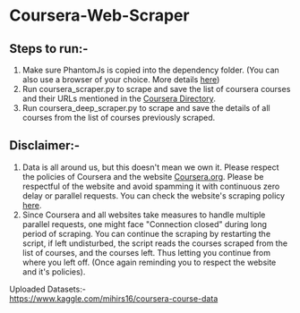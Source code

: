 # Coursera-Web-Scraper
## Steps to run:-
<ol>
  <li>Make sure PhantomJs is copied into the dependency folder. (You can also use a browser of your choice. More details <a href="https://towardsdatascience.com/web-scraping-using-selenium-python-8a60f4cf40ab">here</a>)</li>
  <li>Run coursera_scraper.py to scrape and save the list of coursera courses and their URLs mentioned in the <a href="https://www.coursera.org/directory/courses">Coursera Directory</a>.</li>
  <li>Run coursera_deep_scraper.py to scrape and save the details of all courses from the list of courses previously scraped.</li> 
</ol>

## Disclaimer:-
<ol>
  <li>Data is all around us, but this doesn't mean we own it. Please respect the policies of Coursera and the website <a href="https://coursera.org">Coursera.org</a>. Please be respectful of the website and avoid spamming it with continuous zero delay or parallel requests. You can check the website's scraping policy <a href="https://www.coursera.org/robots.txt">here</a>.</li>
  <li>Since Coursera and all websites take measures to handle multiple parallel requests, one might face "Connection closed" during long period of scraping. You can continue the scraping by restarting the script, if left undisturbed, the script reads the courses scraped from the list of courses, and the courses left. Thus letting you continue from where you left off. (Once again reminding you to respect the website and it's policies).</li>
</ol>

Uploaded Datasets:- <br>
https://www.kaggle.com/mihirs16/coursera-course-data
